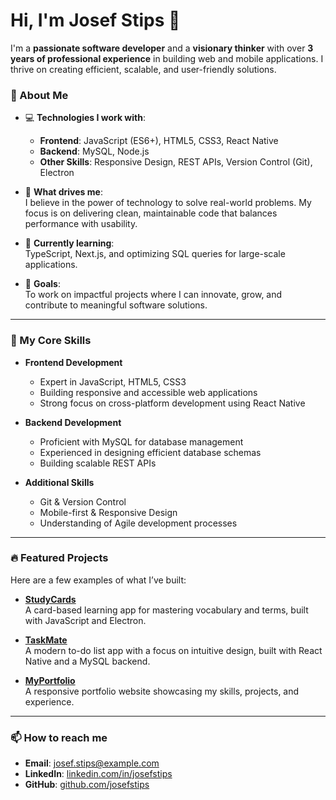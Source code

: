 # Hi, I'm Josef Stips 👋  

I'm a **passionate software developer** and a **visionary thinker** with over **3 years of professional experience** in building web and mobile applications. I thrive on creating efficient, scalable, and user-friendly solutions.  

### 🌟 About Me  

- 💻 **Technologies I work with**:  
  - **Frontend**: JavaScript (ES6+), HTML5, CSS3, React Native  
  - **Backend**: MySQL, Node.js  
  - **Other Skills**: Responsive Design, REST APIs, Version Control (Git), Electron  

- 🚀 **What drives me**:  
  I believe in the power of technology to solve real-world problems. My focus is on delivering clean, maintainable code that balances performance with usability.  

- 📖 **Currently learning**:  
  TypeScript, Next.js, and optimizing SQL queries for large-scale applications.  

- 🎯 **Goals**:  
  To work on impactful projects where I can innovate, grow, and contribute to meaningful software solutions.

---

### 📌 My Core Skills  

- **Frontend Development**  
  - Expert in JavaScript, HTML5, CSS3  
  - Building responsive and accessible web applications  
  - Strong focus on cross-platform development using React Native  

- **Backend Development**  
  - Proficient with MySQL for database management  
  - Experienced in designing efficient database schemas  
  - Building scalable REST APIs  

- **Additional Skills**  
  - Git & Version Control  
  - Mobile-first & Responsive Design  
  - Understanding of Agile development processes  

---

### 🔥 Featured Projects  

Here are a few examples of what I’ve built:

- **[StudyCards](https://github.com/yourusername/StudyCards)**  
  A card-based learning app for mastering vocabulary and terms, built with JavaScript and Electron.  

- **[TaskMate](https://github.com/yourusername/TaskMate)**  
  A modern to-do list app with a focus on intuitive design, built with React Native and a MySQL backend.  

- **[MyPortfolio](https://github.com/yourusername/MyPortfolio)**  
  A responsive portfolio website showcasing my skills, projects, and experience.

---

### 📫 How to reach me  

- **Email**: josef.stips@example.com  
- **LinkedIn**: [linkedin.com/in/josefstips](https://linkedin.com/in/josefstips)  
- **GitHub**: [github.com/josefstips](https://github.com/josefstips)  

